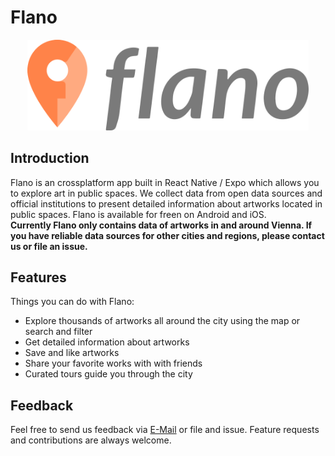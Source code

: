 # Flano

<p align="center">
  <a href="https://flano.at">
    <img alt="Flano" title="Flano" src="./assets/flano_logo_sidefont.png" width="450">
  </a>
</p>

## Introduction
Flano is an crossplatform app built in React Native / Expo which allows you to explore art in public spaces. We collect data from open data sources and official institutions to present detailed information about artworks located in public spaces. Flano is available for freen on Android and iOS.  
**Currently Flano only contains data of artworks in and around Vienna. If you have reliable data sources for other cities and regions, please contact us or file an issue.**

## Features
Things you can do with Flano:
* Explore thousands of artworks all around the city using the map or search and filter
* Get detailed information about artworks
* Save and like artworks
* Share your favorite works with with friends
* Curated tours guide you through the city

## Feedback
Feel free to send us feedback via [E-Mail](mailto:contact@flano.at) or file and issue. Feature requests and contributions are always welcome.  
